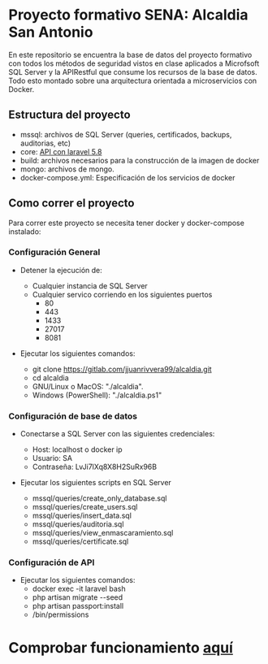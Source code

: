 # Proyecto formativo SENA: Alcaldia San Antonio

En este repositorio se encuentra la base de datos del proyecto formativo con todos los métodos de seguridad vistos en clase aplicados a Microfsoft SQL Server y la APIRestful que consume los recursos de la base de datos. Todo esto montado sobre una arquitectura orientada a microservicios con Docker.

## Estructura del proyecto

- mssql: archivos de SQL Server (queries, certificados, backups, auditorias, etc)
- core: [API con laravel 5.8](https://web.postman.co/collections/6736340-cc6df75b-9200-4562-8be7-1431d520e40e?version=latest&workspace=df61dc68-b666-40b3-82c7-64fee04162c3)
- build: archivos necesarios para la construcción de la imagen de docker
- mongo: archivos de mongo.
- docker-compose.yml: Especificación de los servicios de docker

## Como correr el proyecto

Para correr este proyecto se necesita tener docker y docker-compose instalado:

### Configuración General 
- Detener la ejecución de:
    - Cualquier instancia de SQL Server
    - Cualquier servico corriendo en los siguientes puertos
        - 80
        - 443
        - 1433
        - 27017
        - 8081

- Ejecutar los siguientes comandos:
    - git clone https://gitlab.com/jjuanrivvera99/alcaldia.git
    - cd alcaldia
    - GNU/Linux o MacOS: "./alcaldia". 
    - Windows (PowerShell): "./alcaldia.ps1"

### Configuración de base de datos
- Conectarse a SQL Server con las siguientes credenciales:
    - Host: localhost o docker ip
    - Usuario: SA
    - Contraseña: LvJi7lXq8X8H2SuRx96B

- Ejecutar los siguientes scripts en SQL Server
    - mssql/queries/create_only_database.sql
    - mssql/queries/create_users.sql
    - mssql/queries/insert_data.sql
    - mssql/queries/auditoria.sql
    - mssql/queries/view_enmascaramiento.sql
    - mssql/queries/certificate.sql

### Configuración de API
- Ejecutar los siguientes comandos:
    - docker exec -it laravel bash
    - php artisan migrate --seed
    - php artisan passport:install
    - /bin/permissions

# Comprobar funcionamiento [aquí](http://localhost)
